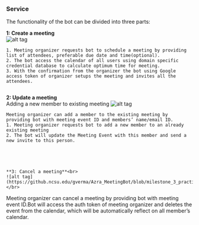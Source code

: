 


### Service
The functionality of the bot can be divided into three parts:

**1: Create a meeting**<br>
![alt tag](https://github.ncsu.edu/gverma/Azra_MeetingBot/blob/milestone_3_practise/Milestone_3_Practise/images/CreateMeeting.png)</br>
```
1. Meeting organizer requests bot to schedule a meeting by providing list of attendees, preferable due date and time(optional).
2. The bot access the calendar of all users using domain specific credential database to calculate optimum time for meeting.
3. With the confirmation from the organizer the bot using Google access token of organizer setups the meeting and invites all the attendees.


```


**2: Update a meeting**<br>
 Adding a new member to existing meeting 
 ![alt tag](https://github.ncsu.edu/gverma/Azra_MeetingBot/blob/milestone_3_practise/Milestone_3_Practise/images/UpdateMember.png)</br>
```
Meeting organizer can add a member to the existing meeting by providing bot with meeting event ID and members’ name/email ID.
1. Meeting organizer requests bot to add a new member to an already existing meeting
2. The bot will update the Meeting Event with this member and send a new invite to this person.


```

```



**3: Cancel a meeting**<br>
![alt tag](https://github.ncsu.edu/gverma/Azra_MeetingBot/blob/milestone_3_practise/Milestone_3_Practise/images/CancelMeeting.png)</br>
```
Meeting organizer can cancel a meeting by providing bot with meeting event ID.Bot will access the auth token of meeting organizer and deletes the event from the calendar, which will be automatically reflect on all member’s calendar.

```


